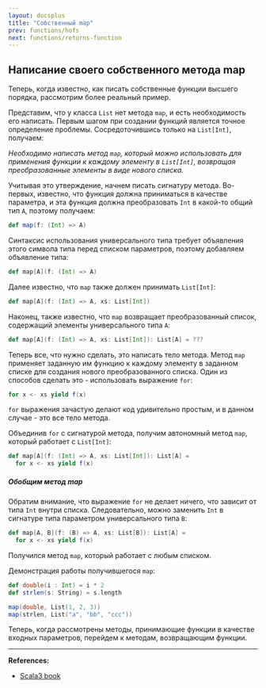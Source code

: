 ```yaml
---
layout: docsplus
title: "Собственный map"
prev: functions/hofs
next: functions/returns-function
---
```


## Написание своего собственного метода map

Теперь, когда известно, как писать собственные функции высшего порядка, рассмотрим более реальный пример.

Представим, что у класса `List` нет метода `map`, и есть необходимость его написать. 
Первым шагом при создании функций является точное определение проблемы. 
Сосредоточившись только на `List[Int]`, получаем:

_Необходимо написать метод `map`, который можно использовать для применения функции к каждому элементу в `List[Int]`, 
возвращая преобразованные элементы в виде нового списка._

Учитывая это утверждение, начнем писать сигнатуру метода. 
Во-первых, известно, что функция должна приниматься в качестве параметра, 
и эта функция должна преобразовать `Int` в какой-то общий тип `A`, поэтому получаем:

```scala
def map(f: (Int) => A)
```

Синтаксис использования универсального типа требует объявления этого символа типа перед списком параметров, 
поэтому добавляем объявление типа:

```scala
def map[A](f: (Int) => A)
```

Далее известно, что `map` также должен принимать `List[Int]`:

```scala
def map[A](f: (Int) => A, xs: List[Int])
```

Наконец, также известно, что `map` возвращает преобразованный список, содержащий элементы универсального типа `A`:

```scala
def map[A](f: (Int) => A, xs: List[Int]): List[A] = ???
```

Теперь все, что нужно сделать, это написать тело метода. 
Метод `map` применяет заданную им функцию к каждому элементу в заданном списке 
для создания нового преобразованного списка. 
Один из способов сделать это - использовать выражение `for`:

```scala
for x <- xs yield f(x)
```

`for` выражения зачастую делают код удивительно простым, и в данном случае - это все тело метода.

Объединив `for` с сигнатурой метода, получим автономный метод `map`, который работает с `List[Int]`:

```scala
def map[A](f: (Int) => A, xs: List[Int]): List[A] =
  for x <- xs yield f(x)
```

##### Обобщим метод map

Обратим внимание, что выражение `for` не делает ничего, что зависит от типа `Int` внутри списка. 
Следовательно, можно заменить `Int` в сигнатуре типа параметром универсального типа `B`:

```scala mdoc:silent
def map[A, B](f: (B) => A, xs: List[B]): List[A] =
  for x <- xs yield f(x)
```

Получился метод `map`, который работает с любым списком. 

Демонстрация работы получившегося `map`:

```scala mdoc:silent
def double(i : Int) = i * 2
def strlen(s: String) = s.length
```

```scala mdoc
map(double, List(1, 2, 3))           
map(strlen, List("a", "bb", "ccc"))
```

Теперь, когда рассмотрены методы, принимающие функции в качестве входных параметров, 
перейдем к методам, возвращающим функции.


---

**References:**
- [Scala3 book](https://docs.scala-lang.org/scala3/book/fun-write-map-function.html)
